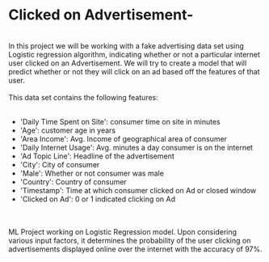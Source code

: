 <h1>Clicked on Advertisement-</h1>
<br>
In this project we will be working with a fake advertising data set using Logistic regression algorithm, indicating whether or not a particular internet user clicked on an Advertisement. We will try to create a model that will predict whether or not they will click on an ad based off the features of that user.
<br><br>
This data set contains the following features:
<br><br>
<ul>
<li>'Daily Time Spent on Site': consumer time on site in minutes
<li>'Age': customer age in years
<li>'Area Income': Avg. Income of geographical area of consumer
<li>'Daily Internet Usage': Avg. minutes a day consumer is on the internet
<li>'Ad Topic Line': Headline of the advertisement
<li>'City': City of consumer
<li>'Male': Whether or not consumer was male
<li>'Country': Country of consumer
<li>'Timestamp': Time at which consumer clicked on Ad or closed window
<li>'Clicked on Ad': 0 or 1 indicated clicking on Ad
</ul><br>
<br>
ML Project working on Logistic Regression model. Upon considering various input factors, it determines the probability of the user clicking on advertisements displayed online over the internet with the accuracy of 97%.
